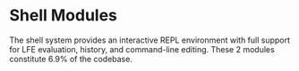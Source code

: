 # Shell Modules

The shell system provides an interactive REPL environment with full support for LFE evaluation, history, and command-line editing. These 2 modules constitute 6.9% of the codebase.

